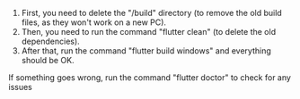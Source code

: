 1. First, you need to delete the "/build" directory (to remove the old build files, as they won't work on a new PC).
2. Then, you need to run the command "flutter clean" (to delete the old dependencies).
3. After that, run the command "flutter build windows" and everything should be OK.

If something goes wrong, run the command "flutter doctor" to check for any issues
